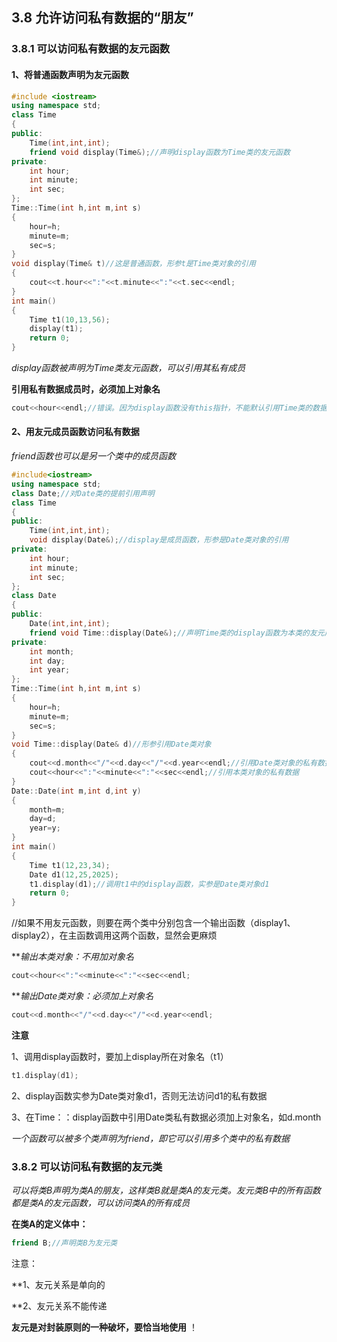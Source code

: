## 3.8 允许访问私有数据的“朋友”

### 3.8.1 可以访问私有数据的友元函数

#### 1、将普通函数声明为友元函数

```cpp
#include <iostream>
using namespace std;
class Time
{
public:
    Time(int,int,int);
    friend void display(Time&);//声明display函数为Time类的友元函数
private:
    int hour;
    int minute;
    int sec;
};
Time::Time(int h,int m,int s)
{
    hour=h;
    minute=m;
    sec=s;
}
void display(Time& t)//这是普通函数，形参t是Time类对象的引用
{
    cout<<t.hour<<":"<<t.minute<<":"<<t.sec<<endl;
}
int main()
{
    Time t1(10,13,56);
    display(t1);
    return 0;
}


```

*display函数被声明为Time类友元函数，可以引用其私有成员*

**引用私有数据成员时，必须加上对象名**

```cpp
cout<<hour<<endl;//错误。因为display函数没有this指针，不能默认引用Time类的数据成员，必须指定访问的对象！
```

#### 2、用友元成员函数访问私有数据

*friend函数也可以是另一个类中的成员函数*

```cpp
#include<iostream>
using namespace std;
class Date;//对Date类的提前引用声明
class Time
{
public:
    Time(int,int,int);
    void display(Date&);//display是成员函数，形参是Date类对象的引用
private:
    int hour;
    int minute;
    int sec;
};
class Date
{
public:
    Date(int,int,int);
    friend void Time::display(Date&);//声明Time类的display函数为本类的友元成员函数
private:
    int month;
    int day;
    int year;
};
Time::Time(int h,int m,int s)
{
    hour=h;
    minute=m;
    sec=s;
}
void Time::display(Date& d)//形参引用Date类对象
{
    cout<<d.month<<"/"<<d.day<<"/"<<d.year<<endl;//引用Date类对象的私有数据
    cout<<hour<<":"<<minute<<":"<<sec<<endl;//引用本类对象的私有数据
}
Date::Date(int m,int d,int y)
{
    month=m;
    day=d;
    year=y;
}
int main()
{
    Time t1(12,23,34);
    Date d1(12,25,2025);
    t1.display(d1);//调用t1中的display函数，实参是Date类对象d1
    return 0;
}


```

//如果不用友元函数，则要在两个类中分别包含一个输出函数（display1、display2），在主函数调用这两个函数，显然会更麻烦

***输出本类对象：不用加对象名*

```cpp
cout<<hour<<":"<<minute<<":"<<sec<<endl;
```

***输出Date类对象：必须加上对象名*

```cpp
cout<<d.month<<"/"<<d.day<<"/"<<d.year<<endl;
```

**注意**

1、调用display函数时，要加上display所在对象名（t1）

```cpp
t1.display(d1);
```

2、display函数实参为Date类对象d1，否则无法访问d1的私有数据

3、在Time：：display函数中引用Date类私有数据必须加上对象名，如d.month



*一个函数可以被多个类声明为friend，即它可以引用多个类中的私有数据*



### 3.8.2 可以访问私有数据的友元类

*可以将类B声明为类A的朋友，这样类B就是类A的友元类。友元类B中的所有函数都是类A的友元函数，可以访问类A的所有成员*

**在类A的定义体中：**

```cpp
friend B;//声明类B为友元类
```

注意：

**1、友元关系是单向的

**2、友元关系不能传递

**友元是对封装原则的一种破坏，要恰当地使用** ！
